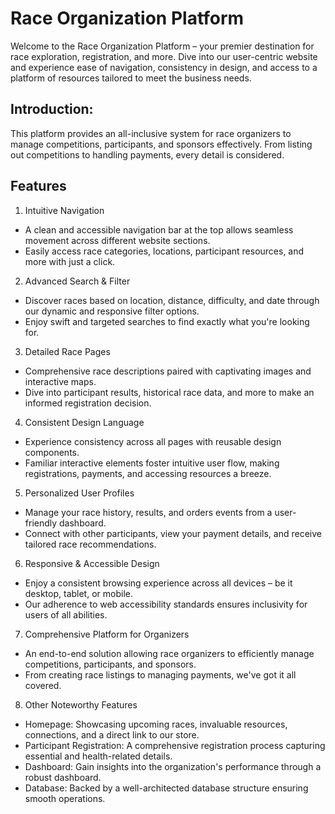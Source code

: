 # Race Organization Platform
 
Welcome to the Race Organization Platform – your premier destination for race exploration, registration, and more. Dive into our user-centric website and experience ease of navigation, consistency in design, and access to a platform of resources tailored to meet the business needs.

## Introduction:

This platform provides an all-inclusive system for race organizers to manage competitions, participants, and sponsors effectively. From listing out competitions to handling payments, every detail is considered.

## Features

1. Intuitive Navigation

- A clean and accessible navigation bar at the top allows seamless movement across different website sections.
- Easily access race categories, locations, participant resources, and more with just a click.

2. Advanced Search & Filter

- Discover races based on location, distance, difficulty, and date through our dynamic and responsive filter options.
- Enjoy swift and targeted searches to find exactly what you're looking for.

3. Detailed Race Pages

- Comprehensive race descriptions paired with captivating images and interactive maps.
- Dive into participant results, historical race data, and more to make an informed registration decision.

4. Consistent Design Language

- Experience consistency across all pages with reusable design components.
- Familiar interactive elements foster intuitive user flow, making registrations, payments, and accessing resources a breeze.

5. Personalized User Profiles

- Manage your race history, results, and orders events from a user-friendly dashboard.
- Connect with other participants, view your payment details, and receive tailored race recommendations.

6. Responsive & Accessible Design

- Enjoy a consistent browsing experience across all devices – be it desktop, tablet, or mobile.
- Our adherence to web accessibility standards ensures inclusivity for users of all abilities.

7. Comprehensive Platform for Organizers

- An end-to-end solution allowing race organizers to efficiently manage competitions, participants, and sponsors.
- From creating race listings to managing payments, we've got it all covered.

8. Other Noteworthy Features

- Homepage: Showcasing upcoming races, invaluable resources, connections, and a direct link to our store.
- Participant Registration: A comprehensive registration process capturing essential and health-related details.
- Dashboard: Gain insights into the organization's performance through a robust dashboard.
- Database: Backed by a well-architected database structure ensuring smooth operations.